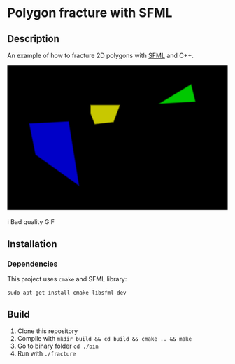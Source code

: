 # Polygon fracture with SFML


## Description

An example of how to fracture 2D polygons with [SFML](https://www.sfml-dev.org/) and C++.

![Screenshot](screenshot.gif)

ℹ️ Bad quality GIF

## Installation

### Dependencies

This project uses `cmake` and SFML library:
```
sudo apt-get install cmake libsfml-dev
```

## Build

1. Clone this repository
2. Compile with `mkdir build && cd build && cmake .. && make`
3. Go to binary folder `cd ./bin`
4. Run with `./fracture`
